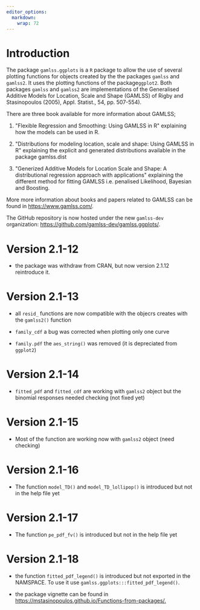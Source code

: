 ```yaml
---
editor_options: 
  markdown: 
    wrap: 72
---
```


# Introduction

The package `gamlss.ggplots` is a `R` package to allow the use of
several plotting functions for objects created by the the packages `gamlss` and `gamlss2`. It uses the plotting functions of the package`ggplot2`. Both  packages `gamlss` and `gamlss2`  are implementations of the
Generalised Additive Models for Location, Scale and Shape (GAMLSS) of
Rigby and Stasinopoulos (2005), Appl. Statist., 54, pp. 507-554).

There are three book available for more information about GAMLSS;

1)  "Flexible Regression and Smoothing: Using GAMLSS in R" explaining
    how the models can be used in R.

2)  "Distributions for modeling location, scale and shape: Using GAMLSS
    in R" explaining the explicit and generated distributions available
    in the package gamlss.dist

3)  "Generized Additive Models for Location Scale and Shape: A
    distributional regression approach with applications" explaining the
    different method for fitting GAMLSS i.e. penalised Likelihood,
    Bayesian and Boosting.

More more information about books and papers related to GAMLSS can be
found in <https://www.gamlss.com/>.

The GitHub repository is now hosted under the new `gamlss-dev`
organization: <https://github.com/gamlss-dev/gamlss.ggplots/>.


# Version 2.1-12

-   the package was withdraw from CRAN, but now version 2.1.12
    reintroduce it.

# Version 2.1-13

-   all `resid_` functions are now compatible with the objecrs creates
    with the `gamlss2()` function

-   `family_cdf` a bug was corrected when plotting only one curve

-   `family.pdf` the `aes_string()` was removed (it is depreciated from
    `ggplot2`)

# Version 2.1-14

-   `fitted_pdf` and `fitted_cdf` are working with `gamlss2` object but
    the binomial responses needed checking (not fixed yet)

# Version 2.1-15

-   Most of the function are working now with `gamlss2` object (need
    checking)

# Version 2.1-16

- The function `model_TD()` and `model_TD_lollipop()` is introduced but not in the help file yet  


# Version 2.1-17

- The function `pe_pdf_fv()` is introduced but not in the help file yet  


# Version 2.1-18

- the function `fitted_pdf_legend()` is introduced but not exported in the NAMSPACE. To use it use 
  `gamlss.ggplots:::fitted_pdf_legend()`.
  
- the package vignette can be found in <https://mstasinopoulos.github.io/Functions-from-packages/.>    